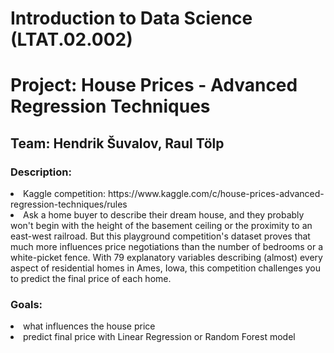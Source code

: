 # Introduction to Data Science (LTAT.02.002)
# Project: House Prices - Advanced Regression Techniques
## Team: Hendrik Šuvalov, Raul Tölp

### Description:

<li>Kaggle competition: https://www.kaggle.com/c/house-prices-advanced-regression-techniques/rules

<li>Ask a home buyer to describe their dream house, and they probably won't begin with the height of the basement ceiling or the proximity to an east-west railroad. But this playground competition's dataset proves that much more influences price negotiations than the number of bedrooms or a white-picket fence. With 79 explanatory variables describing (almost) every aspect of residential homes in Ames, Iowa, this competition challenges you to predict the final price of each home.

### Goals:
<li>what influences the house price
<li>predict final price with Linear Regression or Random Forest model
